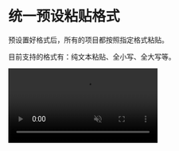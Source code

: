 # 统一预设粘贴格式

预设置好格式后，所有的项目都按照指定格式粘贴。

目前支持的格式有：纯文本粘贴、全小写、全大写等。

<video autoplay muted loop>
    <source src="/videos/quickmenu-format-preset.mp4" type="video/mp4">
    <iframe src="/videos/quickmenu-format-preset.mp4" scrolling="no" border="0" frameborder="0" allow="autoplay; encrypted-media" allowfullscreen></iframe>
</video>